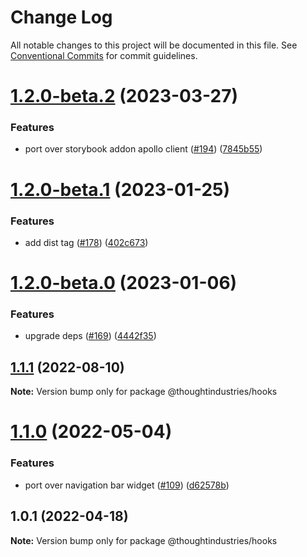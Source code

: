 # Change Log

All notable changes to this project will be documented in this file.
See [Conventional Commits](https://conventionalcommits.org) for commit guidelines.

# [1.2.0-beta.2](https://github.com/thoughtindustries/helium/compare/@thoughtindustries/hooks@1.2.0-beta.1...@thoughtindustries/hooks@1.2.0-beta.2) (2023-03-27)


### Features

* port over storybook addon apollo client ([#194](https://github.com/thoughtindustries/helium/issues/194)) ([7845b55](https://github.com/thoughtindustries/helium/commit/7845b55144e452b8baab4e9bdae9510ebfb91819))





# [1.2.0-beta.1](https://github.com/thoughtindustries/helium/compare/@thoughtindustries/hooks@1.2.0-beta.0...@thoughtindustries/hooks@1.2.0-beta.1) (2023-01-25)


### Features

* add dist tag ([#178](https://github.com/thoughtindustries/helium/issues/178)) ([402c673](https://github.com/thoughtindustries/helium/commit/402c67371b68a72d488c977701551b8a91ef5959))





# [1.2.0-beta.0](https://github.com/thoughtindustries/helium/compare/@thoughtindustries/hooks@1.1.1...@thoughtindustries/hooks@1.2.0-beta.0) (2023-01-06)


### Features

* upgrade deps ([#169](https://github.com/thoughtindustries/helium/issues/169)) ([4442f35](https://github.com/thoughtindustries/helium/commit/4442f35f6013119bb5e9baf154bdab9a3583b543))





## [1.1.1](https://github.com/thoughtindustries/helium/compare/@thoughtindustries/hooks@1.1.0...@thoughtindustries/hooks@1.1.1) (2022-08-10)

**Note:** Version bump only for package @thoughtindustries/hooks





# [1.1.0](https://github.com/thoughtindustries/helium/compare/@thoughtindustries/hooks@1.0.1...@thoughtindustries/hooks@1.1.0) (2022-05-04)


### Features

* port over navigation bar widget ([#109](https://github.com/thoughtindustries/helium/issues/109)) ([d62578b](https://github.com/thoughtindustries/helium/commit/d62578ba51972fb3f442c84ae5961de13cfdf7e1))





## 1.0.1 (2022-04-18)

**Note:** Version bump only for package @thoughtindustries/hooks
